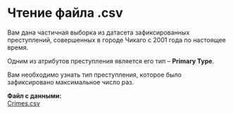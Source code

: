 <h1>Чтение файла .csv</h1>
<div id="ember6714" class="rich-text-viewer ember-view" data-ready="">
<p>Вам дана частичная выборка из датасета зафиксированных преступлений, совершенных в городе Чикаго с 2001 года по настоящее время.<b></b></p>
<p>Одним из атрибутов преступления является его тип –&nbsp;<b>Primary Type</b>.<br></p>
<p>Вам необходимо узнать тип преступления, которое было зафиксировано максимальное число раз.</p>
<p><b>Файл с данными:<br></b><a href="#" rel="nofollow noopener noreferrer">Crimes.csv</a><br></p>
</div>